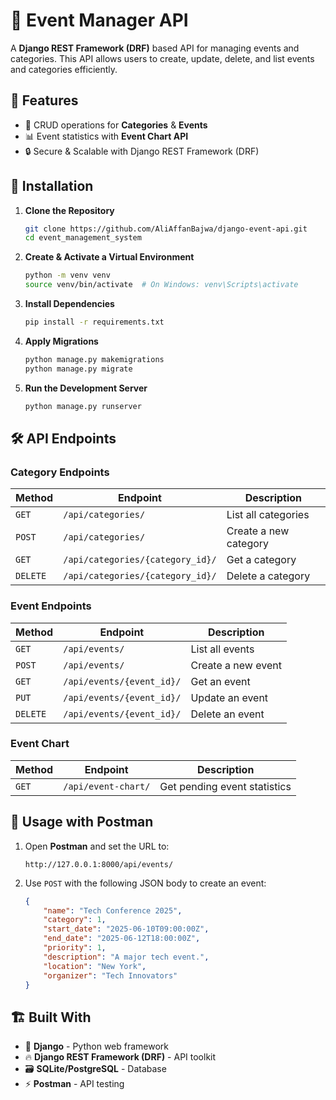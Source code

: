 
# 📅 Event Manager API

A **Django REST Framework (DRF)** based API for managing events and categories. This API allows users to create, update, delete, and list events and categories efficiently.

## 🚀 Features
- 📂 CRUD operations for **Categories** & **Events**
- 📊 Event statistics with **Event Chart API**
- 🔒 Secure & Scalable with Django REST Framework (DRF)

## 📌 Installation

1. **Clone the Repository**
   ```sh
   git clone https://github.com/AliAffanBajwa/django-event-api.git
   cd event_management_system
   ```

2. **Create & Activate a Virtual Environment**
   ```sh
   python -m venv venv
   source venv/bin/activate  # On Windows: venv\Scripts\activate
   ```

3. **Install Dependencies**
   ```sh
   pip install -r requirements.txt
   ```

4. **Apply Migrations**
   ```sh
   python manage.py makemigrations
   python manage.py migrate
   ```

5. **Run the Development Server**
   ```sh
   python manage.py runserver
   ```

## 🛠 API Endpoints

### **Category Endpoints**
| Method | Endpoint | Description |
|--------|---------|-------------|
| `GET`  | `/api/categories/` | List all categories |
| `POST` | `/api/categories/` | Create a new category |
| `GET`  | `/api/categories/{category_id}/` | Get a category |
| `DELETE` | `/api/categories/{category_id}/` | Delete a category |

### **Event Endpoints**
| Method | Endpoint | Description |
|--------|---------|-------------|
| `GET`  | `/api/events/` | List all events |
| `POST` | `/api/events/` | Create a new event |
| `GET`  | `/api/events/{event_id}/` | Get an event |
| `PUT`  | `/api/events/{event_id}/` | Update an event |
| `DELETE` | `/api/events/{event_id}/` | Delete an event |

### **Event Chart**
| Method | Endpoint | Description |
|--------|---------|-------------|
| `GET`  | `/api/event-chart/` | Get pending event statistics |

## 🎯 Usage with Postman
1. Open **Postman** and set the URL to:
   ```
   http://127.0.0.1:8000/api/events/
   ```
2. Use `POST` with the following JSON body to create an event:
   ```json
   {
       "name": "Tech Conference 2025",
       "category": 1,
       "start_date": "2025-06-10T09:00:00Z",
       "end_date": "2025-06-12T18:00:00Z",
       "priority": 1,
       "description": "A major tech event.",
       "location": "New York",
       "organizer": "Tech Innovators"
   }
   ```

## 🏗️ Built With
- 🐍 **Django** - Python web framework
- 🔥 **Django REST Framework (DRF)** - API toolkit
- 🗃️ **SQLite/PostgreSQL** - Database
- ⚡ **Postman** - API testing
